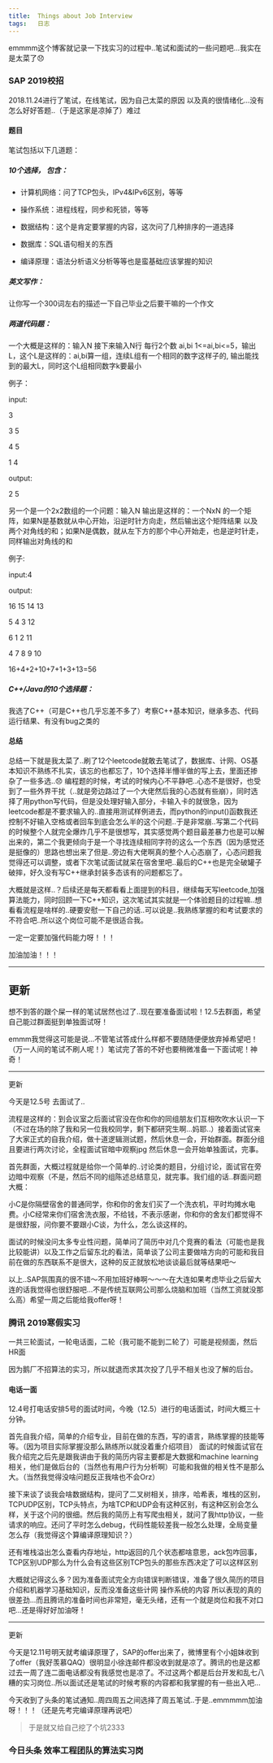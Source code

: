 ```yaml
---
title:	Things about Job Interview 
tags:	日志
---
```


emmmm这个博客就记录一下找实习的过程中..笔试和面试的一些问题吧...我实在是太菜了😞

### SAP 2019校招

2018.11.24进行了笔试，在线笔试，因为自己太菜的原因 以及真的很情绪化...没有怎么好好答题..（于是这家是凉掉了）难过

#### 题目

笔试包括以下几道题：

##### 10个选择， 包含：

- 计算机网络：问了TCP包头，IPv4&IPv6区别，等等

- 操作系统：进程线程，同步和死锁，等等

- 数据结构：这个是肯定要掌握的内容，这次问了几种排序的一道选择

- 数据库：SQL语句相关的东西

- 编译原理：语法分析语义分析等等也是蛮基础应该掌握的知识

##### 英文写作：

让你写一个300词左右的描述一下自己毕业之后要干嘛的一个作文

##### 两道代码题：

一个大概是这样的：输入N 接下来输入N行 每行2个数 ai,bi 1<=ai,bi<=5，输出L，这个L是这样的：ai,bi算一组，连续L组有一个相同的数字这样子的, 输出能找到的最大L，同时这个L组相同数字k要最小

例子：

input:

3

3 5

4 5

1 4

output:

2 5

另一个是一个2x2数组的一个问题：输入N 输出是这样的：一个NxN 的一个矩阵，如果N是基数就从中心开始，沿逆时针方向走，然后输出这个矩阵结果 以及两个对角线的和；如果N是偶数，就从左下方的那个中心开始走，也是逆时针走，同样输出对角线的和

例子:

input:4

output:

16 15 14 13

5 4 3 12

6 1 2 11

4 7 8 9 10

16+4+2+10+7+1+3+13=56

##### C++/Java的10个选择题：

我选了C++（可是C++也几乎忘差不多了）考察C++基本知识，继承多态、代码运行结果、有没有bug之类的

#### 总结

总结一下就是我太菜了..刷了12个leetcode就敢去笔试了，数据库、计网、OS基本知识不熟练不扎实，该忘的也都忘了，10个选择半懵半做的写上去，里面还掺杂了一些多选..😞 编程题的时候，考试的时候内心不平静吧..心态不是很好，也受到了一些外界干扰（..就是旁边路过了一个大佬然后我的心态就有些崩），同时选择了用python写代码，但是没处理好输入部分，卡输入卡的就很急，因为leetcode都是不要求输入的..直接用测试样例进去，而python的input()函数我还控制不好输入空格或者回车到底会怎么半的这个问题..于是非常崩..写第二个代码的时候整个人就完全爆炸几乎不是很想写，其实感觉两个题目最差暴力也是可以解出来的，第二个我更倾向于是一个寻找连续相同字符的这么一个东西（因为感觉还是挺像的）思路也想出来了但是..旁边有大佬啊真的整个人心态崩了，心态问题我觉得还可以调整，或者下次笔试面试就呆在宿舍里吧..最后的C++也是完全破罐子破摔，好久没有写C++继承封装多态该有的问题都忘了。

大概就是这样..？后续还是每天都看看上面提到的科目，继续每天写leetcode,加强算法能力，同时回顾一下C++知识，这次笔试其实就是一个体验题目的过程嘛..想看看流程是啥样的..硬要安慰一下自己的话..可以说是..我熟练掌握的和考试要求的不符合吧..所以这个岗位可能不是很适合我。

一定一定要加强代码能力呀！！！

加油加油！！！

---
更新
---

想不到答的跟个屎一样的笔试居然也过了..现在要准备面试啦！12.5去群面，希望自己能过群面挺到单独面试呀！

emmm我觉得这可能是说...不管笔试答成什么样都不要随随便便放弃掉希望吧！（万一人间的笔试不刷人呢！）笔试完了答的不好也要稍微准备一下面试呢！神奇！


---
更新

今天是12.5号 去面试了..

流程是这样的：到会议室之后面试官没在你和你的同组朋友们互相吹吹水认识一下（不过在场的除了我和另一位我校同学，剩下都研究生啊...妈耶..）接着面试官来了大家正式的自我介绍，做十道逻辑测试题，然后休息一会，开始群面。群面分组且要进行两次讨论，全程面试官暗中观察jpg 然后休息一会开始单独面试，完事。

首先群面，大概过程就是给你一个简单的..讨论类的题目，分组讨论，面试官在旁边暗中观察（不是，然后不同的组陈述总结意见，就完事。我们组的话..群面问题大概：

小C是你隔壁宿舍的普通同学，你和你的舍友们买了一个洗衣机，平时均摊水电费。小C经常来你们宿舍洗衣服，不给钱，不表示感谢，你和你的舍友们都觉得不是很舒服，问你要不要跟小C谈，为什么，怎么谈这样的。

面试的时候没问太多专业性问题，简单问了简历中对几个竞赛的看法（可能也是我比较能讲）以及工作之后留东北的看法，简单谈了公司主要做啥方向的可能和我目前在做的东西联系不是很大，这种的反正就放松地谈谈最后就等结果吧～

以上..SAP氛围真的很不错～不用加班好棒啊～～～在大连如果考虑毕业之后留大连的话我觉得也很舒服吧...不是传统互联网公司那么烧脑和加班（当然工资就没那么高）希望一周之后能给我offer呀！

### 腾讯 2019寒假实习

一共三轮面试，一轮电话面，二轮（我可能不能到二轮了）可能是视频面，然后HR面

因为鹅厂不招算法的实习，所以就退而求其次投了几乎不相关也没了解的后台。

#### 电话一面

12.4号打电话安排5号的面试时间，今晚（12.5）进行的电话面试，时间大概三十分钟。

首先自我介绍，简单的介绍专业，目前在做的东西，写的语言，熟练掌握的技能等等。（因为项目实际掌握没那么熟练所以就没着重介绍项目） 面试的时候面试官在我介绍完之后先是跟我讲由于我的简历内容主要都是大数据和machine learning相关，他们是做后台的（当然也有用户行为分析啊）可能和我做的相关性不是那么大。（当然我觉得没啥问题反正我啥也不会Orz）

接下来谈了谈我会啥数据结构，提问了二叉树相关，排序，哈希表，堆栈的区别，TCPUDP区别，TCP头特点，为啥TCP和UDP会有这种区别，有这种区别会怎么样，关于这个问的很细。然后我的简历上有写爬虫相关，就问了我http协议，一些请求的响应。还问了平时怎么debug，代码性能较差我一般怎么处理，全局变量怎么存（我觉得这个算编译原理知识？）

还有堆栈溢出怎么查看内存地址，http返回的几个状态都啥意思，ack包咋回事，TCP区别UDP那么为什么会有这些区别TCP包头的那些东西决定了可以这样区别

大概就记得这么多？因为准备面试完全方向错误判断错误，准备了很久简历的项目介绍和机器学习基础知识，反而没准备这些计网 操作系统的内容 所以表现的真的很差劲...而且腾讯的准备时间也非常短，毫无头绪，还有一个就是岗位和我不对口吧...还是得好好加油呀！

---
更新

今天是12.11号明天就考编译原理了，SAP的offer出来了，微博里有个小姐妹收到了offer（我好羡慕QAQ）很明显小徐连邮件都没收到就是凉了。腾讯的也是这都过去一周了连二面电话都没有我感觉也是凉了。不过这两个都是后台开发和乱七八糟的实习岗位..所以面试还是笔试的时候考察的内容都和我掌握的有一些出入吧...

今天收到了头条的笔试通知..周四周五之间选择了周五笔试..于是..emmmmm加油呀！！！（还是先考完编译原理再说吧）

> 于是就又给自己挖了个坑2333

### 今日头条 效率工程团队的算法实习岗

